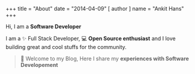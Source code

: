 +++
title = "About"
date = "2014-04-09"
[ author ]
  name = "Ankit Hans"
+++

 Hi, I am a **Software Developer**

I am a ✨ Full Stack Developer, 💻 **Open Source enthusiast** and I love building great and cool stuffs for the community.

> 🙏 Welcome to my Blog, Here I share my **experiences with Software Developement**